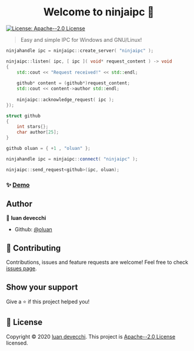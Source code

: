 <h1 align="center">Welcome to ninjaipc 👋</h1>
<p>
  <a href="https://github.com/oluan/ninjaipc/blob/main/LICENSE" target="_blank">
    <img alt="License: Apache--2.0 License" src="https://img.shields.io/badge/License-Apache--2.0 License-yellow.svg" />
  </a>
</p>

> Easy and simple IPC for Windows and GNU/Linux!



```cpp
ninjahandle ipc = ninjaipc::create_server( "ninjaipc" );

ninjaipc::listen( ipc, [ ipc ]( void* request_content ) -> void
{
    std::cout << "Request received!" << std::endl;
    
    github* content = (github*)request_content;
    std::cout << content->author std::endl;
    
    ninjaipc::acknowledge_request( ipc );
});
```



```cpp
struct github
{
    int stars{};
    char author[25];
}

github oluan = { +1 , "oluan" };

ninjahandle ipc = ninjaipc::connect( "ninjaipc" );

ninjaipc::send_request<github>(ipc, oluan);
```



### ✨ [Demo](https://github.com/oluan/ninjaipc/tree/main/example)

## Author

👤 **luan devecchi**

* Github: [@oluan](https://github.com/oluan)

## 🤝 Contributing

Contributions, issues and feature requests are welcome!
Feel free to check [issues page](https://github.com/oluan/ninjaipc/issues). 

## Show your support

Give a ⭐️ if this project helped you!

## 📝 License

Copyright © 2020 [luan devecchi](https://github.com/oluan).
This project is [Apache--2.0 License](https://github.com/oluan/ninjaipc/blob/main/LICENSE) licensed.
